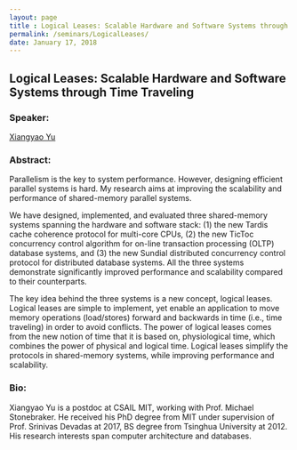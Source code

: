 ```yaml
---
layout: page
title : Logical Leases: Scalable Hardware and Software Systems through Time Traveling
permalink: /seminars/LogicalLeases/
date: January 17, 2018
---
```


## Logical Leases: Scalable Hardware and Software Systems through Time Traveling

### Speaker:

[Xiangyao Yu]()

### Abstract:

Parallelism is the key to system performance. However, designing efficient parallel systems is hard. My research aims at improving the scalability and performance of shared-memory parallel systems.

We have designed, implemented, and evaluated three shared-memory systems spanning the hardware and software stack: (1) the new Tardis cache coherence protocol for multi-core CPUs, (2) the new TicToc concurrency control algorithm for on-line transaction processing (OLTP) database systems, and (3) the new Sundial distributed concurrency control protocol for distributed database systems. All the three systems demonstrate significantly improved performance and scalability compared to their counterparts.

The key idea behind the three systems is a new concept, logical leases. Logical leases are simple to implement, yet enable an application to move memory operations (load/stores) forward and backwards in time (i.e., time traveling) in order to avoid conflicts. The power of logical leases comes from the new notion of time that it is based on, physiological time, which combines the power of physical and logical time. Logical leases simplify the protocols in shared-memory systems, while improving performance and scalability.

### Bio:

Xiangyao Yu is a postdoc at CSAIL MIT, working with Prof. Michael Stonebraker. He received his PhD degree from MIT under supervision of Prof. Srinivas Devadas at 2017, BS degree from Tsinghua University at 2012. His research interests span computer architecture and databases.